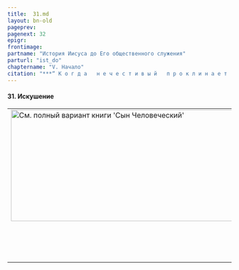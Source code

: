 ```yaml
---
title:  31.md 
layout: bn-old
pageprev: 
pagenext: 32
epigr: 
frontimage: 
partname: "История Иисуса до Его общественного служения"
parturl: "ist_do" 
chaptername: "V. Начало"
citation: "***“ К о г д а   н е ч е с т и в ы й   п р о к л и н а е т    с а т а н у,   т о   п р о к л и н а е т   с в о ю   д у ш у ”*<br>   (Сир.21:30).**"
---
```





#### 31\. Искушение

<table>
<colgroup>
<col style="width: 100%" />
</colgroup>
<tbody>
<tr class="odd">
<td><a href="archiv_p.htm"><img src="img/poln_var.jpg" width="750" height="250" alt="См. полный вариант книги &#39;Сын Человеческий&#39;" /></a>
<p>       </p>
<p> </p></td>
</tr>
</tbody>
</table>


